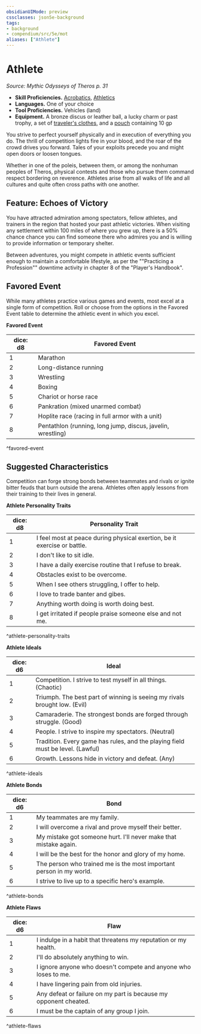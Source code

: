 ```yaml
---
obsidianUIMode: preview
cssclasses: json5e-background
tags:
- background
- compendium/src/5e/mot
aliases: ["Athlete"]
---
```

# Athlete
*Source: Mythic Odysseys of Theros p. 31*  

- **Skill Proficiencies.** [Acrobatics](_skills.md#Acrobatics), [Athletics](_skills.md#Athletics)  
- **Languages.** One of your choice  
- **Tool Proficiencies.** Vehicles (land)  
- **Equipment.** A bronze discus or leather ball, a lucky charm or past trophy, a set of [traveler's clothes](travelers-clothes.md), and a [pouch](pouch.md) containing 10 gp  

You strive to perfect yourself physically and in execution of everything you do. The thrill of competition lights fire in your blood, and the roar of the crowd drives you forward. Tales of your exploits precede you and might open doors or loosen tongues.

Whether in one of the poleis, between them, or among the nonhuman peoples of Theros, physical contests and those who pursue them command respect bordering on reverence. Athletes arise from all walks of life and all cultures and quite often cross paths with one another.

## Feature: Echoes of Victory

You have attracted admiration among spectators, fellow athletes, and trainers in the region that hosted your past athletic victories. When visiting any settlement within 100 miles of where you grew up, there is a 50% chance chance you can find someone there who admires you and is willing to provide information or temporary shelter.

Between adventures, you might compete in athletic events sufficient enough to maintain a comfortable lifestyle, as per the ""Practicing a Profession"" downtime activity in chapter 8 of the "Player's Handbook".

## Favored Event

While many athletes practice various games and events, most excel at a single form of competition. Roll or choose from the options in the Favored Event table to determine the athletic event in which you excel.

**Favored Event**

| dice: d8 | Favored Event |
|----------|---------------|
| 1 | Marathon |
| 2 | Long-distance running |
| 3 | Wrestling |
| 4 | Boxing |
| 5 | Chariot or horse race |
| 6 | Pankration (mixed unarmed combat) |
| 7 | Hoplite race (racing in full armor with a unit) |
| 8 | Pentathlon (running, long jump, discus, javelin, wrestling) |
^favored-event

## Suggested Characteristics

Competition can forge strong bonds between teammates and rivals or ignite bitter feuds that burn outside the arena. Athletes often apply lessons from their training to their lives in general.

**Athlete Personality Traits**

| dice: d8 | Personality Trait |
|----------|-------------------|
| 1 | I feel most at peace during physical exertion, be it exercise or battle. |
| 2 | I don't like to sit idle. |
| 3 | I have a daily exercise routine that I refuse to break. |
| 4 | Obstacles exist to be overcome. |
| 5 | When I see others struggling, I offer to help. |
| 6 | I love to trade banter and gibes. |
| 7 | Anything worth doing is worth doing best. |
| 8 | I get irritated if people praise someone else and not me. |
^athlete-personality-traits

**Athlete Ideals**

| dice: d6 | Ideal |
|----------|-------|
| 1 | Competition. I strive to test myself in all things. (Chaotic) |
| 2 | Triumph. The best part of winning is seeing my rivals brought low. (Evil) |
| 3 | Camaraderie. The strongest bonds are forged through struggle. (Good) |
| 4 | People. I strive to inspire my spectators. (Neutral) |
| 5 | Tradition. Every game has rules, and the playing field must be level. (Lawful) |
| 6 | Growth. Lessons hide in victory and defeat. (Any) |
^athlete-ideals

**Athlete Bonds**

| dice: d6 | Bond |
|----------|------|
| 1 | My teammates are my family. |
| 2 | I will overcome a rival and prove myself their better. |
| 3 | My mistake got someone hurt. I'll never make that mistake again. |
| 4 | I will be the best for the honor and glory of my home. |
| 5 | The person who trained me is the most important person in my world. |
| 6 | I strive to live up to a specific hero's example. |
^athlete-bonds

**Athlete Flaws**

| dice: d6 | Flaw |
|----------|------|
| 1 | I indulge in a habit that threatens my reputation or my health. |
| 2 | I'll do absolutely anything to win. |
| 3 | I ignore anyone who doesn't compete and anyone who loses to me. |
| 4 | I have lingering pain from old injuries. |
| 5 | Any defeat or failure on my part is because my opponent cheated. |
| 6 | I must be the captain of any group I join. |
^athlete-flaws